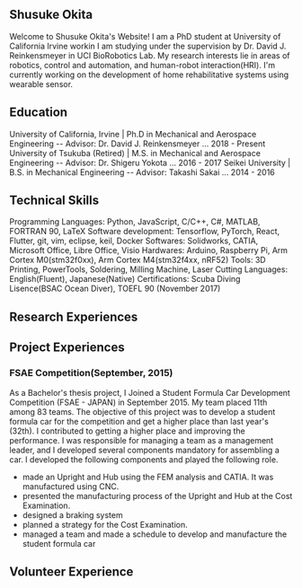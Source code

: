 ## Shusuke Okita

Welcome to Shusuke Okita's Website!
I am a PhD student at University of California Irvine workin
I am studying under the supervision by Dr. David J. Reinkensmeyer in UCI BioRobotics Lab.
My research interests lie in areas of robotics, control and automation, and human-robot interaction(HRI).
I'm currently working on the development of home rehabilitative systems using wearable sensor.

## Education

University of California, Irvine | Ph.D in Mechanical and Aerospace Engineering  -- Advisor: Dr. David J. Reinkensmeyer ... 2018 - Present
University of Tsukuba (Retired) | M.S. in Mechanical and Aerospace Engineering -- Advisor: Dr. Shigeru Yokota ... 2016 - 2017
Seikei University | B.S. in Mechanical Engineering -- Advisor: Takashi Sakai ... 2014 - 2016

## Technical Skills

Programming Languages: Python, JavaScript, C/C++, C#, MATLAB, FORTRAN 90, LaTeX
Software development: Tensorflow, PyTorch, React, Flutter, git, vim, eclipse, keil, Docker
Softwares: Solidworks, CATIA, Microsoft Office, Libre Office, Visio
Hardwares: Arduino, Raspberry Pi, Arm Cortex M0(stm32f0xx), Arm Cortex M4(stm32f4xx, nRF52)
Tools: 3D Printing, PowerTools, Soldering, Milling Machine, Laser Cutting
Languages: English(Fluent), Japanese(Native)
Certifications: Scuba Diving Lisence(BSAC Ocean Diver), TOEFL 90 (November 2017)

## Research Experiences

## Project Experiences
### FSAE Competition(September, 2015)
As a Bachelor's thesis project, I Joined a Student Formula Car Development Competition (FSAE - JAPAN) in September 2015.
My team placed 11th among 83 teams. The objective of this project was to develop a student formula car for the competition and get a higher place than last year's (32th). I contributed to getting a higher place and improving the performance. I was responsible for managing a team as a management leader, and I developed several components mandatory for assembling a car. I developed the following components and played the following role.

- made an Upright and Hub using the FEM analysis and CATIA. It was manufactured using CNC.
- presented the manufacturing process of the Upright and Hub at the Cost Examination.
- designed a braking system
- planned a strategy for the Cost Examination.
- managed a team and made a schedule to develop and manufacture the student formula car

### 

## Volunteer Experience


